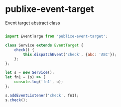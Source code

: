 # publixe-event-target
Event target abstract class

```js

import EventTarge from 'publixe-event-target';

class Service extends EventTarget {
	check() {
		this.dispatchEvent('check', {abc: 'ABC'});
	};
};

let s = new Service();
let fn1 = (o) => {
	console.log('fn1', o);
};

s.addEventListener('check', fn1);
s.check();

```
